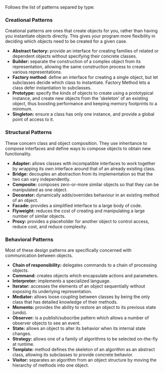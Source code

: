 Follows the list of patterns separed by type:

### Creational Patterns
Creational patterns are ones that create objects for you, rather than having you instantiate objects directly. This gives your program more flexibility in deciding which objects need to be created for a given case.

- **Abstract factory:** provide an interface for creating families of related or dependent objects without specifying their concrete classes.
- **Builder:** separate the construction of a complex object from its representation, allowing the same construction process to create various representations.
- **Factory method:** define an interface for creating a single object, but let subclasses decide which class to instantiate. Factory Method lets a class defer instantiation to subclasses.
- **Prototype:** specify the kinds of objects to create using a prototypical instance, and create new objects from the 'skeleton' of an existing object, thus boosting performance and keeping memory footprints to a minimum.
- **Singleton:** ensure a class has only one instance, and provide a global point of access to it.

### Structural Patterns
These concern class and object composition. They use inheritance to compose interfaces and define ways to compose objects to obtain new functionality.

- **Adapter:** allows classes with incompatible interfaces to work together by wrapping its own interface around that of an already existing class.
- **Bridge:** decouples an abstraction from its implementation so that the two can vary independently.
- **Composite:** composes zero-or-more similar objects so that they can be manipulated as one object.
- **Decorator:** dynamically adds/overrides behaviour in an existing method of an object.
- **Facade:** provides a simplified interface to a large body of code.
- **Flyweight:** reduces the cost of creating and manipulating a large number of similar objects.
- **Proxy:** provides a placeholder for another object to control access, reduce cost, and reduce complexity.

### Behavioral Patterns
Most of these design patterns are specifically concerned with communication between objects.

- **Chain of responsibility:** delegates commands to a chain of processing objects.
- **Command:** creates objects which encapsulate actions and parameters.
- **Interpreter:** implements a specialized language.
- **Iterator:** accesses the elements of an object sequentially without exposing its underlying representation.
- **Mediator:** allows loose coupling between classes by being the only class that has detailed knowledge of their methods.
- **Memento:** provides the ability to restore an object to its previous state (undo).
- **Observer:** is a publish/subscribe pattern which allows a number of observer objects to see an event.
- **State:** allows an object to alter its behavior when its internal state changes.
- **Strategy:** allows one of a family of algorithms to be selected on-the-fly at runtime.
- **Template:** method defines the skeleton of an algorithm as an abstract class, allowing its subclasses to provide concrete behavior.
- **Visitor:** separates an algorithm from an object structure by moving the hierarchy of methods into one object.
